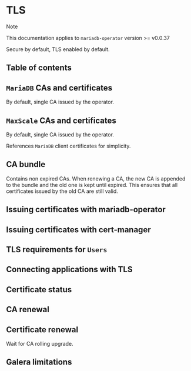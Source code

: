 # TLS

> [!NOTE]  
> This documentation applies to `mariadb-operator` version >= v0.0.37

Secure by default, TLS enabled by default.

## Table of contents
<!-- toc -->
<!-- /toc -->

## `MariaDB` CAs and certificates

By default, single CA issued by the operator.

## `MaxScale` CAs and certificates

By default, single CA issued by the operator.

References `MariaDB` client certificates for simplicity.

## CA bundle

Contains non expired CAs. When renewing a CA, the new CA is appended to the bundle and the old one is kept until expired. This ensures that all certificates issued by the old CA are still valid.

## Issuing certificates with mariadb-operator

## Issuing certificates with cert-manager

## TLS requirements for `Users`

## Connecting applications with TLS

## Certificate status

## CA renewal

## Certificate renewal

Wait for CA rolling upgrade.

## Galera limitations